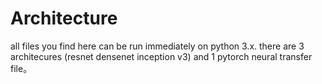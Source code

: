 # Architecture
all files you find here can be run immediately on python 3.x.
there are 3 architecures (resnet densenet inception v3) and 1 pytorch neural transfer file。
